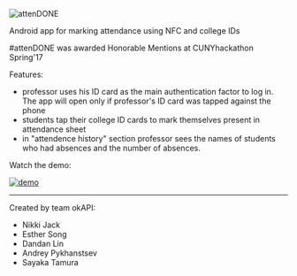 
![attenDONE][logo]

[logo]: https://github.com/Nukki/attenDONE/raw/master/app/src/main/res/drawable/name3.png "App name"
Android app for marking attendance using NFC and college IDs

#attenDONE was awarded Honorable Mentions at CUNYhackathon Spring'17

Features:
* professor uses his ID card as the main authentication factor to log in. The app will open only if professor's ID card was tapped against the phone
* students tap their college ID cards to mark themselves present in attendance sheet
* in "attendence history" section professor sees the names of students who had absences and the number of absences. 


Watch the demo:

[![demo](http://img.youtube.com/vi/ULR1QrEeLk8/0.jpg)](http://www.youtube.com/watch?v=ULR1QrEeLk8)


***
Created by team okAPI:
* Nikki Jack
* Esther Song
* Dandan Lin
* Andrey Pykhanstsev
* Sayaka Tamura
